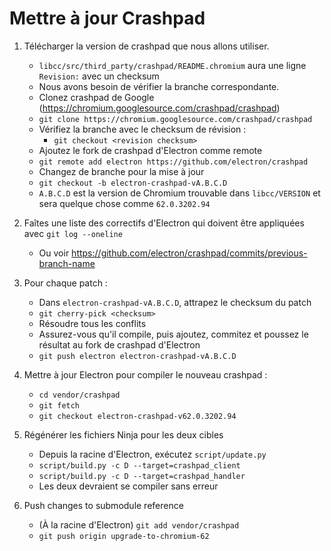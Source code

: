 # Mettre à jour Crashpad

1. Télécharger la version de crashpad que nous allons utiliser.
    
    - `libcc/src/third_party/crashpad/README.chromium` aura une ligne `Revision:` avec un checksum
    - Nous avons besoin de vérifier la branche correspondante.
    - Clonez crashpad de Google (https://chromium.googlesource.com/crashpad/crashpad)
    - `git clone https://chromium.googlesource.com/crashpad/crashpad`
    - Vérifiez la branche avec le checksum de révision : 
        - `git checkout <revision checksum>`
    - Ajoutez le fork de crashpad d'Electron comme remote
    - `git remote add electron https://github.com/electron/crashpad`
    - Changez de branche pour la mise à jour
    - `git checkout -b electron-crashpad-vA.B.C.D`
    - `A.B.C.D` est la version de Chromium trouvable dans `libcc/VERSION` et sera quelque chose comme `62.0.3202.94`

2. Faîtes une liste des correctifs d'Electron qui doivent être appliquées avec `git log --oneline`
    
    - Ou voir https://github.com/electron/crashpad/commits/previous-branch-name

3. Pour chaque patch :
    
    - Dans `electron-crashpad-vA.B.C.D`, attrapez le checksum du patch
    - `git cherry-pick <checksum>`
    - Résoudre tous les conflits
    - Assurez-vous qu'il compile, puis ajoutez, commitez et poussez le résultat au fork de crashpad d'Electron
    - `git push electron electron-crashpad-vA.B.C.D`

4. Mettre à jour Electron pour compiler le nouveau crashpad :
    
    - `cd vendor/crashpad`
    - `git fetch`
    - `git checkout electron-crashpad-v62.0.3202.94`
5. Régénérer les fichiers Ninja pour les deux cibles 
    - Depuis la racine d'Electron, exécutez `script/update.py`
    - `script/build.py -c D --target=crashpad_client`
    - `script/build.py -c D --target=crashpad_handler`
    - Les deux devraient se compiler sans erreur
6. Push changes to submodule reference 
    - (À la racine d'Electron) `git add vendor/crashpad`
    - `git push origin upgrade-to-chromium-62`
